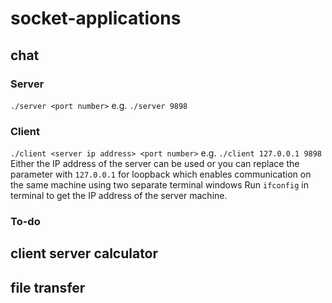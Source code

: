 # socket-applications

## chat

### Server
`./server <port number>`
e.g. `./server 9898`

### Client
`./client <server ip address> <port number>`
e.g. `./client 127.0.0.1 9898`
Either the IP address of the server can be used or you can replace the parameter with `127.0.0.1` for loopback which enables communication on the same machine using two separate terminal windows
Run `ifconfig` in terminal to get the IP address of the server machine.

### To-do

## client server calculator

## file transfer
